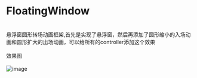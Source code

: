 # FloatingWindow
<br>悬浮窗圆形转场动画框架,首先是实现了悬浮窗，然后再添加了圆形缩小的入场动画和圆形扩大的出场动画，可以给所有的controller添加这个效果</br>
<br>效果图</br>
<br> ![image](https://github.com/hzQuan/FloatingWindow/blob/master/悬浮窗4.gif ) </br>
<br><br/>  